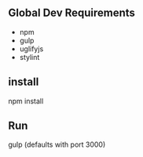 Global Dev Requirements
-----------------
  * npm
  * gulp
  * uglifyjs
  * stylint

install
-----------
 npm install

Run
---------
  gulp (defaults with port 3000)


